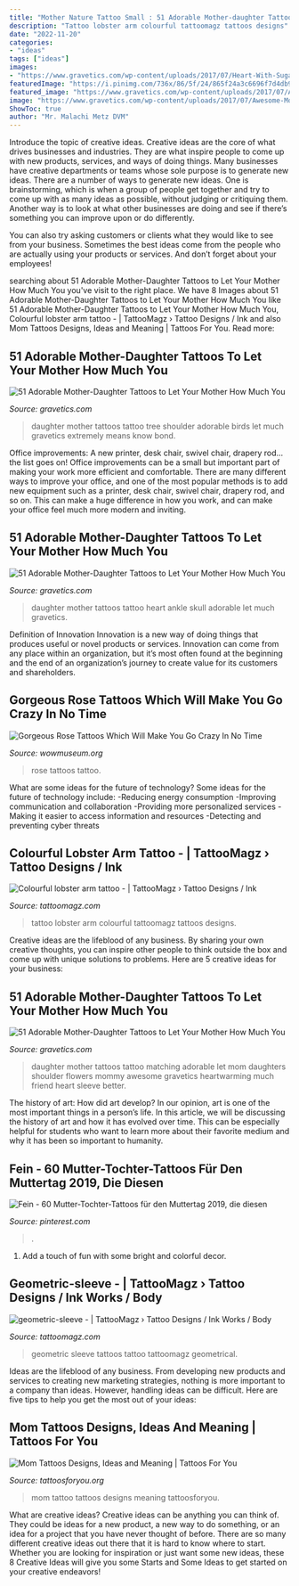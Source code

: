 ```yaml
---
title: "Mother Nature Tattoo Small : 51 Adorable Mother-daughter Tattoos To Let Your Mother How Much You"
description: "Tattoo lobster arm colourful tattoomagz tattoos designs"
date: "2022-11-20"
categories:
- "ideas"
tags: ["ideas"]
images:
- "https://www.gravetics.com/wp-content/uploads/2017/07/Heart-With-Sugar-Skull-Mother-Daughter-Tattoo-On-Ankle.jpg"
featuredImage: "https://i.pinimg.com/736x/86/5f/24/865f24a3c6696f7d4db9e510b8d3633a.jpg"
featured_image: "https://www.gravetics.com/wp-content/uploads/2017/07/Awesome-Mother-And-Daughter-Flowers-On-Shoulder.jpg"
image: "https://www.gravetics.com/wp-content/uploads/2017/07/Awesome-Mother-And-Daughter-Flowers-On-Shoulder.jpg"
ShowToc: true
author: "Mr. Malachi Metz DVM"
---
```



Introduce the topic of creative ideas.
Creative ideas are the core of what drives businesses and industries. They are what inspire people to come up with new products, services, and ways of doing things. Many businesses have creative departments or teams whose sole purpose is to generate new ideas.
There are a number of ways to generate new ideas. One is brainstorming, which is when a group of people get together and try to come up with as many ideas as possible, without judging or critiquing them. Another way is to look at what other businesses are doing and see if there’s something you can improve upon or do differently.

You can also try asking customers or clients what they would like to see from your business. Sometimes the best ideas come from the people who are actually using your products or services. And don’t forget about your employees!

	

		
searching about 51 Adorable Mother-Daughter Tattoos to Let Your Mother How Much You you've visit to the right place. We have 8 Images about 51 Adorable Mother-Daughter Tattoos to Let Your Mother How Much You like 51 Adorable Mother-Daughter Tattoos to Let Your Mother How Much You, Colourful lobster arm tattoo - | TattooMagz › Tattoo Designs / Ink and also Mom Tattoos Designs, Ideas and Meaning | Tattoos For You. Read more:
		
    
## 51 Adorable Mother-Daughter Tattoos To Let Your Mother How Much You

<img loading=lazy src="https://www.gravetics.com/wp-content/uploads/2017/07/Awesome-Tree-With-Birds-On-Shoulder-Mother-Daughter-Tattoo-Idea.jpg" onerror="this.onerror=null;this.src='https://tse2.mm.bing.net/th?id=OIP.PSe6ahlFuvpyXrfEE3HHoQHaFj&amp;pid=15.1';" alt="51 Adorable Mother-Daughter Tattoos to Let Your Mother How Much You">

_Source: gravetics.com_

>daughter mother tattoos tattoo tree shoulder adorable birds let much gravetics extremely means know bond. 

	

Office improvements: A new printer, desk chair, swivel chair, drapery rod... the list goes on!
Office improvements can be a small but important part of making your work more efficient and comfortable. There are many different ways to improve your office, and one of the most popular methods is to add new equipment such as a printer, desk chair, swivel chair, drapery rod, and so on. This can make a huge difference in how you work, and can make your office feel much more modern and inviting.

    
## 51 Adorable Mother-Daughter Tattoos To Let Your Mother How Much You

<img loading=lazy src="https://www.gravetics.com/wp-content/uploads/2017/07/Heart-With-Sugar-Skull-Mother-Daughter-Tattoo-On-Ankle.jpg" onerror="this.onerror=null;this.src='https://tse3.mm.bing.net/th?id=OIP.xJ8hydk3iPt5-WnfkhtQowHaHa&amp;pid=15.1';" alt="51 Adorable Mother-Daughter Tattoos to Let Your Mother How Much You">

_Source: gravetics.com_

>daughter mother tattoos tattoo heart ankle skull adorable let much gravetics. 

	

Definition of Innovation
Innovation is a new way of doing things that produces useful or novel products or services. Innovation can come from any place within an organization, but it’s most often found at the beginning and the end of an organization’s journey to create value for its customers and shareholders.

    
## Gorgeous Rose Tattoos Which Will Make You Go Crazy In No Time

<img loading=lazy src="http://www.wowmuseum.org/wp-content/uploads/2016/06/rose-tattoo.jpg" onerror="this.onerror=null;this.src='https://tse2.mm.bing.net/th?id=OIP.1f9vigsrW4aWLlM0mAPKaAHaK9&amp;pid=15.1';" alt="Gorgeous Rose Tattoos Which Will Make You Go Crazy In No Time">

_Source: wowmuseum.org_

>rose tattoos tattoo. 

	

What are some ideas for the future of technology?
Some ideas for the future of technology include: 
-Reducing energy consumption 
-Improving communication and collaboration 
-Providing more personalized services 
-Making it easier to access information and resources 
-Detecting and preventing cyber threats

    
## Colourful Lobster Arm Tattoo - | TattooMagz › Tattoo Designs / Ink

<img loading=lazy src="https://tattoomagz.com/wp-content/uploads/Colourful-lobster-arm-tattoo.jpg" onerror="this.onerror=null;this.src='https://tse2.mm.bing.net/th?id=OIP.SmfAziXPrCLDeJQZS5mp9gHaLH&amp;pid=15.1';" alt="Colourful lobster arm tattoo - | TattooMagz › Tattoo Designs / Ink">

_Source: tattoomagz.com_

>tattoo lobster arm colourful tattoomagz tattoos designs. 

	

Creative ideas are the lifeblood of any business. By sharing your own creative thoughts, you can inspire other people to think outside the box and come up with unique solutions to problems. Here are 5 creative ideas for your business: 

    
## 51 Adorable Mother-Daughter Tattoos To Let Your Mother How Much You

<img loading=lazy src="https://www.gravetics.com/wp-content/uploads/2017/07/Awesome-Mother-And-Daughter-Flowers-On-Shoulder.jpg" onerror="this.onerror=null;this.src='https://tse4.mm.bing.net/th?id=OIP.vj4mQINQJcy0T67OflSIdQHaHV&amp;pid=15.1';" alt="51 Adorable Mother-Daughter Tattoos to Let Your Mother How Much You">

_Source: gravetics.com_

>daughter mother tattoos tattoo matching adorable let mom daughters shoulder flowers mommy awesome gravetics heartwarming much friend heart sleeve better. 

	

The history of art: How did art develop?
In our opinion, art is one of the most important things in a person’s life. In this article, we will be discussing the history of art and how it has evolved over time. This can be especially helpful for students who want to learn more about their favorite medium and why it has been so important to humanity.

    
## Fein - 60 Mutter-Tochter-Tattoos Für Den Muttertag 2019, Die Diesen

<img loading=lazy src="https://i.pinimg.com/736x/86/5f/24/865f24a3c6696f7d4db9e510b8d3633a.jpg" onerror="this.onerror=null;this.src='https://tse3.mm.bing.net/th?id=OIP.wF_tTc2PblRhB2YJtoBL0QHaLH&amp;pid=15.1';" alt="Fein - 60 Mutter-Tochter-Tattoos für den Muttertag 2019, die diesen">

_Source: pinterest.com_

>. 

	

1. Add a touch of fun with some bright and colorful decor.

    
## Geometric-sleeve - | TattooMagz › Tattoo Designs / Ink Works / Body

<img loading=lazy src="https://tattoomagz.com/wp-content/uploads/2014/05/geometric-sleeve.jpg" onerror="this.onerror=null;this.src='https://tse3.mm.bing.net/th?id=OIP.7is0Vm4wcmBCnfVxZLsLyQHaJ4&amp;pid=15.1';" alt="geometric-sleeve - | TattooMagz › Tattoo Designs / Ink Works / Body">

_Source: tattoomagz.com_

>geometric sleeve tattoos tattoo tattoomagz geometrical. 

	

Ideas are the lifeblood of any business. From developing new products and services to creating new marketing strategies, nothing is more important to a company than ideas. However, handling ideas can be difficult. Here are five tips to help you get the most out of your ideas:

    
## Mom Tattoos Designs, Ideas And Meaning | Tattoos For You

<img loading=lazy src="http://www.tattoosforyou.org/wp-content/uploads/2013/10/Tattoo-Mom.jpg" onerror="this.onerror=null;this.src='https://tse3.mm.bing.net/th?id=OIP.J-1F3i9LrbxeyOrSg6_ksQHaMj&amp;pid=15.1';" alt="Mom Tattoos Designs, Ideas and Meaning | Tattoos For You">

_Source: tattoosforyou.org_

>mom tattoo tattoos designs meaning tattoosforyou. 

	

What are creative ideas?
Creative ideas can be anything you can think of. They could be ideas for a new product, a new way to do something, or an idea for a project that you have never thought of before. There are so many different creative ideas out there that it is hard to know where to start. Whether you are looking for inspiration or just want some new ideas, these 8 Creative Ideas will give you some Starts and Some Ideas to get started on your creative endeavors!

